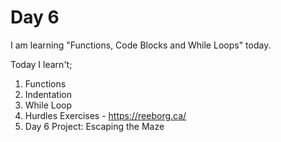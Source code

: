 # Day 6
I am learning "Functions, Code Blocks and While Loops" today.

Today I learn't;
1. Functions
2. Indentation
3. While Loop
4. Hurdles Exercises - https://reeborg.ca/
5. Day 6 Project: Escaping the Maze